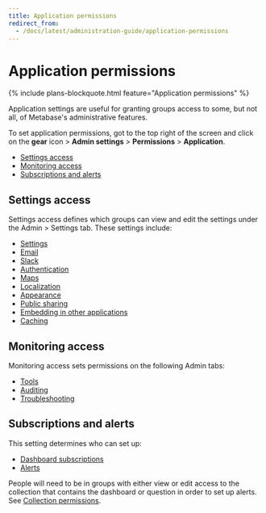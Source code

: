 ```yaml
---
title: Application permissions
redirect_from:
  - /docs/latest/administration-guide/application-permissions
---
```


# Application permissions

{% include plans-blockquote.html feature="Application permissions" %}

Application settings are useful for granting groups access to some, but not all, of Metabase's administrative features.

To set application permissions, got to the top right of the screen and click on the **gear** icon > **Admin settings** > **Permissions** > **Application**.

- [Settings access](#settings-access)
- [Monitoring access](#monitoring-access)
- [Subscriptions and alerts](#subscriptions-and-alerts)

## Settings access

Settings access defines which groups can view and edit the settings under the Admin > Settings tab. These settings include:

- [Settings](../configuring-metabase/settings.md)
- [Email](../configuring-metabase/email.md)
- [Slack](../configuring-metabase/slack.md)
- [Authentication](../people-and-groups/start.md)
- [Maps](../configuring-metabase/custom-maps.md)
- [Localization](../configuring-metabase/localization.md)
- [Appearance](../configuring-metabase/appearance.md)
- [Public sharing](../questions/sharing/public-links.md)
- [Embedding in other applications](../embedding/start.md)
- [Caching](../configuring-metabase/caching.md)

## Monitoring access

Monitoring access sets permissions on the following Admin tabs:

- [Tools](../usage-and-performance-tools/tools.md)
- [Auditing](../usage-and-performance-tools/audit.md)
- [Troubleshooting](../troubleshooting-guide/index.md)

## Subscriptions and alerts

This setting determines who can set up:

- [Dashboard subscriptions](../dashboards/subscriptions.md)
- [Alerts](../questions/sharing/alerts.md)

People will need to be in groups with either view or edit access to the collection that contains the dashboard or question in order to set up alerts. See [Collection permissions](../permissions/collections.md).
